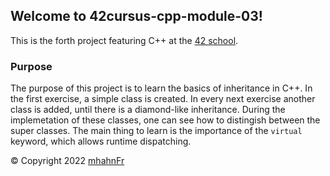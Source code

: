 ## Welcome to 42cursus-cpp-module-03!
This is the forth project featuring C++ at the [42 school].

### Purpose
The purpose of this project is to learn the basics of inheritance in C++.
In the first exercise, a simple class is created. In every next exercise
another class is added, until there is a diamond-like inheritance. During
the implemetation of these classes, one can see how to distingish between
the super classes. The main thing to learn is the importance of the ``virtual``
keyword, which allows runtime dispatching.

© Copyright 2022 [mhahnFr](https://www.github.com/mhahnFr)

[42 school]: https://www.42heilbronn.de/learncoderepeat
